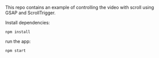 This repo contains an example of controlling the video with scroll using GSAP and ScrollTrigger.

Install dependencies:
```
npm install
```

run the app:
```
npm start
```
